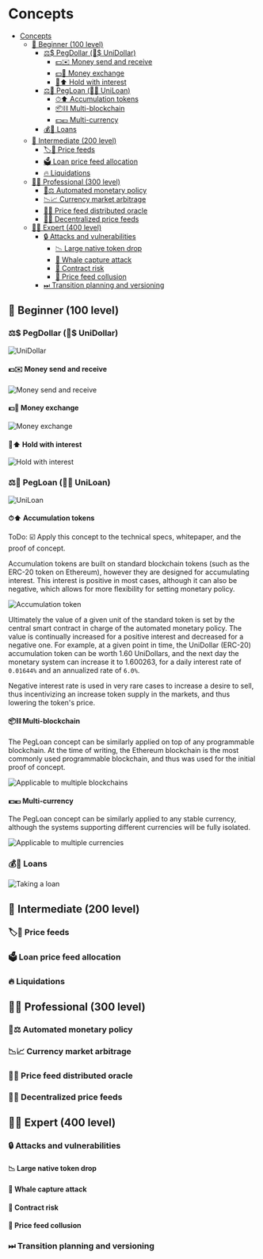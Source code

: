 # Concepts

- [Concepts](#concepts)
  - [🧒 Beginner (100 level)](#-beginner-100-level)
    - [⚖️$ PegDollar (🦄$ UniDollar)](#️-pegdollar--unidollar)
      - [💵✉️ Money send and receive](#️-money-send-and-receive)
      - [💵🔁 Money exchange](#-money-exchange)
      - [👛⬆️ Hold with interest](#️-hold-with-interest)
    - [⚖️🏦 PegLoan (🦄🏦 UniLoan)](#️-pegloan--uniloan)
      - [⏱⬆️ Accumulation tokens](#️-accumulation-tokens)
      - [📦⛓ Multi-blockchain](#-multi-blockchain)
      - [💵💶 Multi-currency](#-multi-currency)
    - [💰🏦 Loans](#-loans)
  - [🧑 Intermediate (200 level)](#-intermediate-200-level)
    - [🏷💬 Price feeds](#-price-feeds)
    - [🗳 Loan price feed allocation](#-loan-price-feed-allocation)
    - [🔥 Liquidations](#-liquidations)
  - [🧑‍💼 Professional (300 level)](#-professional-300-level)
    - [🤖⚖️ Automated monetary policy](#️-automated-monetary-policy)
    - [📉📈 Currency market arbitrage](#-currency-market-arbitrage)
    - [👥💬 Price feed distributed oracle](#-price-feed-distributed-oracle)
    - [🤖💬 Decentralized price feeds](#-decentralized-price-feeds)
  - [🧑‍🏫 Expert (400 level)](#-expert-400-level)
    - [🔒 Attacks and vulnerabilities](#-attacks-and-vulnerabilities)
      - [📉 Large native token drop](#-large-native-token-drop)
      - [🐳 Whale capture attack](#-whale-capture-attack)
      - [🐞 Contract risk](#-contract-risk)
      - [👥 Price feed collusion](#-price-feed-collusion)
    - [⏭ Transition planning and versioning](#-transition-planning-and-versioning)

## 🧒 Beginner (100 level)

### ⚖️$ PegDollar (🦄$ UniDollar)

![UniDollar][unidollar]

[unidollar]: concepts/unidollar@300h.png

#### 💵✉️ Money send and receive

![Money send and receive][money-send-receive]

[money-send-receive]: concepts/money-send-receive@300h.png

#### 💵🔁 Money exchange

![Money exchange][money-exchange]

[money-exchange]: concepts/money-exchange@300h.png

#### 👛⬆️ Hold with interest

![Hold with interest][hold-with-interest]

[hold-with-interest]: concepts/hold-with-interest@300h.png

### ⚖️🏦 PegLoan (🦄🏦 UniLoan)

![UniLoan][uniloan]

[uniloan]: concepts/uniloan@400h.png

#### ⏱⬆️ Accumulation tokens

ToDo: ☑️ Apply this concept to the technical specs, whitepaper, and the proof of concept.

Accumulation tokens are built on standard blockchain tokens (such as the ERC-20 token on Ethereum), however they are designed for accumulating interest. This interest is positive in most cases, although it can also be negative, which allows for more flexibility for setting monetary policy.

![Accumulation token][accumulation-token]

[accumulation-token]: concepts/accumulation-token@300h.png

Ultimately the value of a given unit of the standard token is set by the central smart contract in charge of the automated monetary policy. The value is continually increased for a positive interest and decreased for a negative one. For example, at a given point in time, the UniDollar (ERC-20) accumulation token can be worth 1.60 UniDollars, and the next day the monetary system can increase it to 1.600263, for a daily interest rate of `0.01644%` and an annualized rate of `6.0%`.

Negative interest rate is used in very rare cases to increase a desire to sell, thus incentivizing an increase token supply in the markets, and thus lowering the token's price.

#### 📦⛓ Multi-blockchain

The PegLoan concept can be similarly applied on top of any programmable blockchain. At the time of writing, the Ethereum blockchain is the most commonly used programmable blockchain, and thus was used for the initial proof of concept.

![Applicable to multiple blockchains][multi-blockchain]

[multi-blockchain]: concepts/multi-blockchain@300h.png

#### 💵💶 Multi-currency

The PegLoan concept can be similarly applied to any stable currency, although the systems supporting different currencies will be fully isolated.

![Applicable to multiple currencies][multi-currency]

[multi-currency]: concepts/multi-currency@300h.png

### 💰🏦 Loans

![Taking a loan][taking-loans]

[taking-loans]: concepts/taking-loans@400h.png

## 🧑 Intermediate (200 level)

### 🏷💬 Price feeds

### 🗳 Loan price feed allocation

### 🔥 Liquidations

## 🧑‍💼 Professional (300 level)

### 🤖⚖️ Automated monetary policy

### 📉📈 Currency market arbitrage

### 👥💬 Price feed distributed oracle

### 🤖💬 Decentralized price feeds

## 🧑‍🏫 Expert (400 level)

### 🔒 Attacks and vulnerabilities

#### 📉 Large native token drop

#### 🐳 Whale capture attack

#### 🐞 Contract risk

#### 👥 Price feed collusion

### ⏭ Transition planning and versioning
